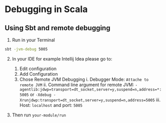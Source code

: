 # Debugging in Scala

## Using Sbt and remote debugging

1) Run in your Terminal
```sh
sbt -jvm-debug 5005
```

2) In your IDE for example Intellij Idea please go to: 
    1) Edit configuration
    2) Add Configuration
    3) Chose Remote JVM Debugging 
        i. Debugger Mode: `Attache to remote JVM`
        ii. Command line argument for remote JVM: 
        `-agentlib:jdwp=transport=dt_socket,server=y,suspend=n,address=*:5005`
        or `-Xdebug -Xrunjdwp:transport=dt_socket,server=y,suspend=n,address=5005`
        iii. Host: `localhost` and port: `5005`

3) Then run `your-module/run`